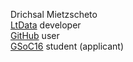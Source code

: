 Drichsal Mietzscheto<br>
[LtData](https://github.com/ltworf/ltdata) developer<br>
[GitHub](https://github.com/salto-edit) user<br>
[GSoC16](https://www.google-melange.com/gsoc/homepage/google/gsoc2016) student (applicant)
